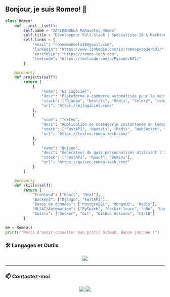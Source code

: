 ## Bonjour, je suis Romeo! 👋
```python
class Romeo:
    def __init__(self):
        self.name = "ZAFIMANOELA Mahavotsy Roméo"
        self.title = "Développeur Full-Stack | Spécialiste IA & Machine Learning"
        self.links = {
            "email": "romeomanoela18@gmail.com",
            "linkedin": "https://www.linkedin.com/in/romeopycoder601/",
            "portfolio": "https://romeo-tech.com",
            "leetcode": "https://leetcode.com/u/Pycoder601/"
        }

    @property
    def projects(self):
        return [
            {
                "name": "EJ Logiciel",
                "desc": "Plateforme e-commerce automatisée pour la vente de licences logicielles.",
                "stack": ["Django", "Next/ts", "Redis", "Celery", "redux toolkit"],
                "url": "https://ejlogiciel.com/"
            },
            {
                "name": "Texteo",
                "desc": "Application de messagerie instantanée en temps réel, inspirée de WhatsApp.",
                "stack": ["FastAPI", "Next/ts", "Redis", "WebSocket", "redux toolkit"],
                "url": "https://texteo.romeo-tech.com/"
            },
            {
                "name": "Quizeo",
                "desc": "Générateur de quiz personnalisés utilisant l'IA (Gemini) pour un apprentissage interactif.",
                "stack": ["FastAPI", "React", "Gemini"],
                "url": "https://quizeo.romeo-tech.com/"
            }
        ]

    @property
    def skills(self):
        return {
            "Frontend": ["React", "Next"],
            "Backend": ["Django", "FastAPI"],
            "Bases de données": ["PostgreSQL", "MongoDB", "Redis"],
            "ML/AI/Automation": ["PySpark", "Scikit-learn", "n8n", "Lanchain", "HuggingFace"],
            "Outils": ["Docker", "Git", "GitHub Actions", "CI/CD"]
        }

me = Romeo()
print(f"Merci d'avoir consulter mon profil GitHub, Bonne journée !")

```

### 🛠️ Langages et Outils

<p align="center">
  <a href="https://skillicons.dev">
    <img src="https://skillicons.dev/icons?i=python,typescript,java,react,nextjs,nodejs,django,fastapi,postgres,mongodb,redis,docker,nginx,git,githubactions,tensorflow,pytorch,selenium,pycharm,vscode&perline=10" />
  </a>
</p>

---

### 📫 Contactez-moi

<p align="center">
  <a href="mailto:romeomanoela18@gmail.com"><img src="https://img.shields.io/badge/Gmail-D14836?style=for-the-badge&logo=gmail&logoColor=white" /></a>
  <a href="https://www.linkedin.com/in/romeopycoder601/"><img src="https://img.shields.io/badge/LinkedIn-0077B5?style=for-the-badge&logo=linkedin&logoColor=white" /></a>
</p>
